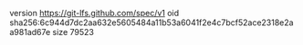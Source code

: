 version https://git-lfs.github.com/spec/v1
oid sha256:6c944d7dc2aa632e5605484a11b53a6041f2e4c7bcf52ace2318e2aa981ad67e
size 79523

